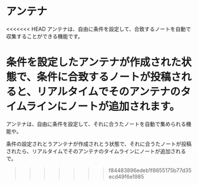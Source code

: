 # アンテナ
<<<<<<< HEAD
アンテナは、自由に条件を設定して、合致するノートを自動で収集することができる機能です。

条件を設定したアンテナが作成された状態で、条件に合致するノートが投稿されると、リアルタイムでそのアンテナのタイムラインにノートが追加されます。
=======
アンテナは、自由に条件を設定して、それに合うたノートを自動で集められる機能や。

条件の設定されとうアンテナが作成されとう状態で、それに合うたノートが投稿されたら、リアルタイムでそのアンテナのタイムラインにノートが追加されるで。
>>>>>>> f84483896edeb1f8655175b77d35ecd49f6e1985
